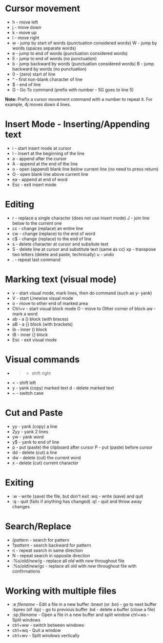 # Cursor movement

* h - move left
* j - move down
* k - move up
* l - move right
* w - jump by start of words (punctuation considered words) W - jump by words (spaces separate words)
* e - jump to end of words (punctuation considered words)
* E - jump to end of words (no punctuation)
* b - jump backward by words (punctuation considered words) B - jump backward by words (no punctuation)
* 0 - (zero) start of line
* ^ - first non-blank character of line
* $ - end of line
* G - Go To command (prefix with number - 5G goes to line 5)

**Note:** Prefix a cursor movement command with a number to repeat it. For example, 4j moves down 4 lines.

# Insert Mode - Inserting/Appending text

* i - start insert mode at cursor
* I - insert at the beginning of the line
* a - append after the cursor
* A - append at the end of the line
* o - open (append) blank line below current line (no need to press return)
* O - open blank line above current line
* ea - append at end of word
* Esc - exit insert mode

# Editing

* r - replace a single character (does not use insert mode) J - join line below to the current one
* cc - change (replace) an entire line
* cw - change (replace) to the end of word
* c$ - change (replace) to the end of line
* s - delete character at cursor and subsitute text
* S - delete line at cursor and substitute text (same as cc) xp - transpose two letters (delete and paste, technically) u - undo
* . - repeat last command

# Marking text (visual mode)

* v - start visual mode, mark lines, then do command (such as y- yank)
* V - start Linewise visual mode
* o - move to other end of marked area
* Ctrl+v - start visual block mode O - move to Other corner of block aw - mark a word
* ab - a () block (with braces)
* aB - a {} block (with brackets)
* ib - inner () block
* iB - inner {} block
* Esc - exit visual mode

# Visual commands

* > - shift right
* < - shift left
* y - yank (copy) marked text d - delete marked text
* ~ - switch case

# Cut and Paste

* yy - yank (copy) a line
* 2yy - yank 2 lines
* yw - yank word
* y$ - yank to end of line
* p - put (paste) the clipboard after cursor P - put (paste) before cursor
* dd - delete (cut) a line
* dw - delete (cut) the current word
* x - delete (cut) current character

# Exiting

* :w - write (save) the file, but don't exit :wq - write (save) and quit
* :q - quit (fails if anything has changed) :q! - quit and throw away changes

# Search/Replace

* /*pattern* - search for pattern
* ?*pattern* - search backward for pattern
* n - repeat search in same direction
* N - repeat search in opposite direction
* :%s/*old*/*new*/g - replace all *old* with *new* throughout file 
* :%s/*old*/*new*/gc - replace all *old* with *new* throughout file with confirmations

# Working with multiple files

* :e *filename* - Edit a file in a new buffer :bnext (or :bn) - go to next buffer :bprev (of :bp) - go to previous buffer :bd - delete a buffer (close a file)
* :sp *filename* - Open a file in a new buffer and split window ctrl+ws - Split windows
* ctrl+ww - switch between windows
* ctrl+wq - Quit a window
* ctrl+wv - Split windows vertically